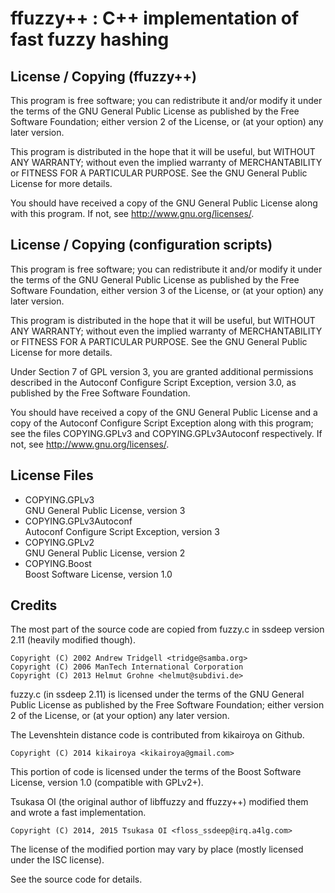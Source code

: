 ffuzzy++ : C++ implementation of fast fuzzy hashing
====================================================


License / Copying (ffuzzy++)
-----------------------------

This program is free software; you can redistribute it and/or modify
it under the terms of the GNU General Public License as published by
the Free Software Foundation; either version 2 of the License, or
(at your option) any later version.

This program is distributed in the hope that it will be useful,
but WITHOUT ANY WARRANTY; without even the implied warranty of
MERCHANTABILITY or FITNESS FOR A PARTICULAR PURPOSE.  See the
GNU General Public License for more details.

You should have received a copy of the GNU General Public License
along with this program.  If not, see <http://www.gnu.org/licenses/>.


License / Copying (configuration scripts)
------------------------------------------

This program is free software; you can redistribute it and/or modify it
under the terms of the GNU General Public License as published by the
Free Software Foundation, either version 3 of the License, or (at your
option) any later version.

This program is distributed in the hope that it will be useful, but
WITHOUT ANY WARRANTY; without even the implied warranty of
MERCHANTABILITY or FITNESS FOR A PARTICULAR PURPOSE.  See the
GNU General Public License for more details.

Under Section 7 of GPL version 3, you are granted additional
permissions described in the Autoconf Configure Script Exception,
version 3.0, as published by the Free Software Foundation.

You should have received a copy of the GNU General Public License
and a copy of the Autoconf Configure Script Exception along with
this program; see the files COPYING.GPLv3 and COPYING.GPLv3Autoconf
respectively.  If not, see <http://www.gnu.org/licenses/>.


License Files
--------------

*	COPYING.GPLv3  
	GNU General Public License, version 3
*	COPYING.GPLv3Autoconf  
	Autoconf Configure Script Exception, version 3
*	COPYING.GPLv2  
	GNU General Public License, version 2
*	COPYING.Boost  
	Boost Software License, version 1.0


Credits
--------

The most part of the source code are copied from fuzzy.c
in ssdeep version 2.11 (heavily modified though).

	Copyright (C) 2002 Andrew Tridgell <tridge@samba.org>
	Copyright (C) 2006 ManTech International Corporation
	Copyright (C) 2013 Helmut Grohne <helmut@subdivi.de>

fuzzy.c (in ssdeep 2.11) is licensed under the terms of the
GNU General Public License as published by the Free Software Foundation;
either version 2 of the License, or (at your option) any later version.

The Levenshtein distance code is contributed from kikairoya on Github.

	Copyright (C) 2014 kikairoya <kikairoya@gmail.com>

This portion of code is licensed under the terms of the
Boost Software License, version 1.0 (compatible with GPLv2+).

Tsukasa OI (the original author of libffuzzy and ffuzzy++) modified
them and wrote a fast implementation.

	Copyright (C) 2014, 2015 Tsukasa OI <floss_ssdeep@irq.a4lg.com>

The license of the modified portion may vary by place
(mostly licensed under the ISC license).

See the source code for details.
